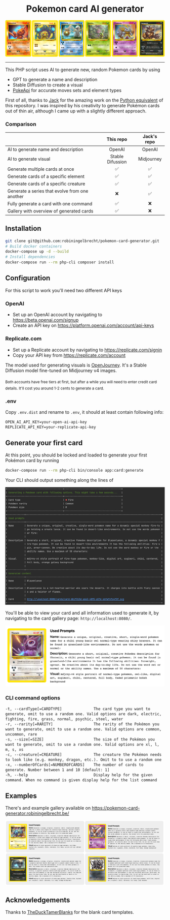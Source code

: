 <h1 align="center">Pokemon card AI generator</h1>

<p align="center">
  <img src="https://github.com/robiningelbrecht/pokemon-card-generator/raw/master/readme/banner.png" alt="Banner">
</p>

---

This PHP script uses AI to generate new, random Pokemon cards by using 
 - GPT to generate a name and description
 - Stable Diffusion to create a visual
 - [PokeApi](https://pokeapi.co/) for accurate moves sets and element types

First of all, thanks to [Jack](https://github.com/pixegami) for the amazing work 
on the [Python equivalent](https://github.com/pixegami/pokemon-card-generator) of
this repository. I was inspired by his creativity to generate Pokémon cards out of thin air, 
although I came up with a slightly different approach.

### Comparison

|                                                 |     This repo    | Jack's repo |
|-------------------------------------------------|:----------------:|:-----------:|
| AI to generate name and description             |      OpenAI      |    OpenAI   |
| AI to generate visual                           | Stable Difussion |  Midjourney |
| Generate multiple cards at once                 |         ✅        |      ✅      |
| Generate cards of a specific element            |         ✅        |      ✅      |
| Generate cards of a specific creature           |         ✅        |      ✅      |
| Generate a series that evolve from one another  |         ❌        |      ✅      |
| Fully generate a card with one command          |         ✅        |      ❌      |
| Gallery with overview of generated cards        |         ✅        |      ❌      |

## Installation

```bash
git clone git@github.com:robiningelbrecht/pokemon-card-generator.git
# Build docker containers
docker-compose up -d --build
# Install dependencies
docker-compose run --rm php-cli composer install
```

## Configuration

For this script to work you'll need two different API keys

### OpenAI

* Set up an OpenAI account by navigating to https://beta.openai.com/signup
* Create an API key on https://platform.openai.com/account/api-keys

### Replicate.com

* Set up a Replicate account by navigating to https://replicate.com/signin
* Copy your API key from https://replicate.com/account

The model used for generating visuals is [OpenJourney](https://replicate.com/prompthero/openjourney).
It's a Stable Diffusion model fine-tuned on Midjourney v4 images.

<sub>Both accounts have free tiers at first, but after a while you will need to enter
credit card details. It'll cost you around 1-2 cents to generate a card.</sub>

### .env

Copy `.env.dist` and rename to `.env`, it should at least contain following info:

```dotenv
OPEN_AI_API_KEY=your-open-ai-api-key
REPLICATE_API_KEY=your-replicate-api-key
```

## Generate your first card

At this point, you should be locked and loaded to generate your first Pokémon card by running

```bash
docker-compose run --rm php-cli bin/console app:card:generate
```

Your CLI should output something along the lines of

<img src="https://github.com/robiningelbrecht/pokemon-card-generator/raw/master/readme/cli-output.png" alt="CLI output">

You'll be able to view your card and all information used to generate it, 
by navigating to the card gallery page: `http://localhost:8080/`.

<img src="https://github.com/robiningelbrecht/pokemon-card-generator/raw/master/readme/example.png" alt="Example">

### CLI command options

```
-t, --cardType[=CARDTYPE]              The card type you want to generate, omit to use a random one. Valid options are dark, electric, fighting, fire, grass, normal, psychic, steel, water
-r, --rarity[=RARITY]                  The rarity of the Pokémon you want to generate, omit to use a random one. Valid options are common, uncommon, rare
-s, --size[=SIZE]                      The size of the Pokémon you want to generate, omit to use a random one. Valid options are xl, l, m, s, xs
-c, --creature[=CREATURE]              The creature the Pokémon needs to look like (e.g. monkey, dragon, etc.). Omit to to use a random one
-x, --numberOfCards[=NUMBEROFCARDS]    The number of cards to generate. Number between 1 and 10 [default: 1]
-h, --help                             Display help for the given command. When no command is given display help for the list command
```

## Examples

There's and example gallery available on https://pokemon-card-generator.robiningelbrecht.be/

<img src="https://github.com/robiningelbrecht/pokemon-card-generator/raw/master/readme/gallery.png" alt="Gallery">

## Acknowledgements

Thanks to [TheDuckTamerBlanks](https://www.deviantart.com/katarawaterbender) for the blank card templates.
